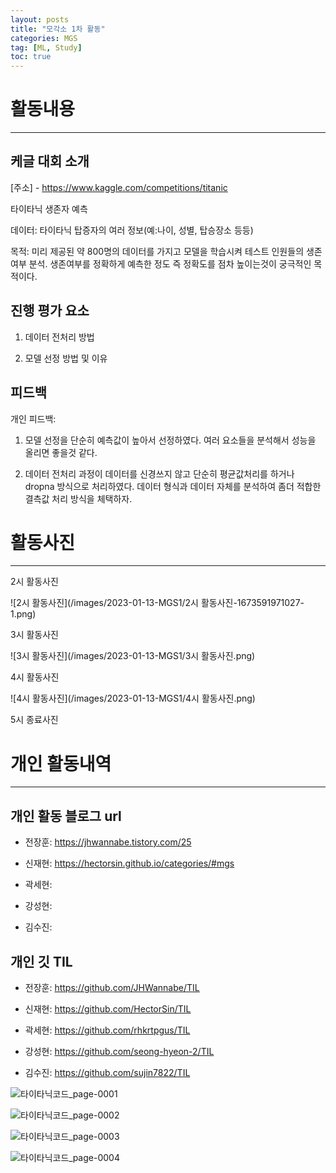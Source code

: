 ```yaml
---
layout: posts
title: "모각소 1차 활동"
categories: MGS
tag: [ML, Study]
toc: true
---
```


# 활동내용

---

## 케글 대회 소개

[주소] - https://www.kaggle.com/competitions/titanic

타이타닉 생존자 예측

데이터: 타이타닉 탑증자의 여러 정보(예:나이, 성별, 탑승장소 등등)

목적: 미리 제공된 약 800명의 데이터를 가지고 모델을 학습시켜 테스트 인원들의 생존여부 분석. 생존여부를 정확하게 예측한 정도 즉 정확도를 점차 높이는것이 궁극적인 목적이다.

## 진행 평가 요소

1. 데이터 전처리 방법

2. 모델 선정 방법 및 이유

## 피드백

개인 피드백:

1. 모델 선정을 단순히 예측값이 높아서 선정하였다. 여러 요소들을 분석해서 성능을 올리면 좋을것 같다.

2. 데이터 전처리 과정이 데이터를 신경쓰지 않고 단순히 평균값처리를 하거나 dropna 방식으로 처리하였다. 데이터 형식과 데이터 자체를 분석하여 좀더 적합한 결측값 처리 방식을 체택하자.

# 활동사진

---

2시 활동사진

![2시 활동사진](/images/2023-01-13-MGS1/2시 활동사진-1673591971027-1.png)

3시 활동사진

![3시 활동사진](/images/2023-01-13-MGS1/3시 활동사진.png)

4시 활동사진

![4시 활동사진](/images/2023-01-13-MGS1/4시 활동사진.png)

5시 종료사진

# 개인 활동내역

---

## 개인 활동 블로그 url

- 전장훈: https://jhwannabe.tistory.com/25

- 신재현: https://hectorsin.github.io/categories/#mgs

- 곽세현:

- 강성현:

- 김수진:

## 개인 깃 TIL

- 전장훈: https://github.com/JHWannabe/TIL

- 신재현: https://github.com/HectorSin/TIL

- 곽세현: https://github.com/rhkrtpgus/TIL

- 강성현: https://github.com/seong-hyeon-2/TIL

- 김수진: https://github.com/sujin7822/TIL



![타이타닉코드_page-0001](/images/2023-01-13-MGS1/타이타닉코드_page-0001.jpg)



![타이타닉코드_page-0002](/images/2023-01-13-MGS1/타이타닉코드_page-0002.jpg)



![타이타닉코드_page-0003](/images/2023-01-13-MGS1/타이타닉코드_page-0003.jpg)



![타이타닉코드_page-0004](/images/2023-01-13-MGS1/타이타닉코드_page-0004.jpg)
